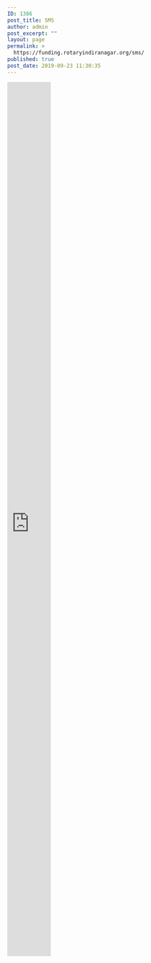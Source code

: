 ```yaml
---
ID: 1386
post_title: SMS
author: admin
post_excerpt: ""
layout: page
permalink: >
  https://funding.rotaryindiranagar.org/sms/
published: true
post_date: 2019-09-23 11:30:35
---
```

<iframe src="https://control.textlocal.in/send/" style="border:0px #ffffff none;" name="sms" scrolling="no" frameborder="0" marginheight="0px" marginwidth="0px" height="2000px" width="100vw" allowfullscreen></iframe>